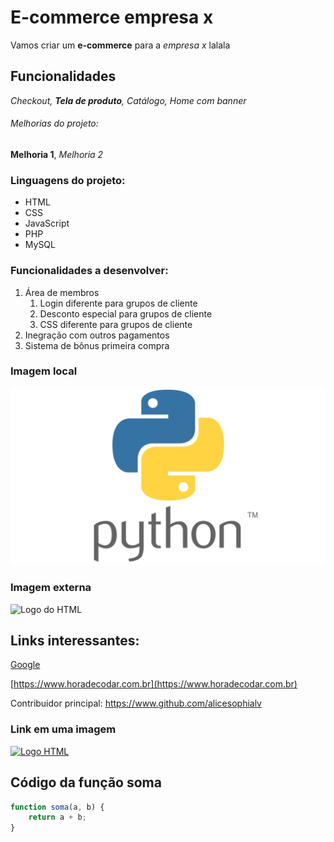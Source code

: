 # E-commerce empresa x

Vamos criar um **e-commerce** para a *empresa x* lalala

## Funcionalidades

_Checkout, **Tela de produto**, Catálogo, Home com banner_

###### Melhorias do projeto:

__Melhoria 1__, _Melhoria 2_

### Linguagens do projeto:

* HTML
* CSS
* JavaScript
* PHP
* MySQL

### Funcionalidades a desenvolver:

1. Área de membros
    1. Login diferente para grupos de cliente
    2. Desconto especial para grupos de cliente
    3. CSS diferente para grupos de cliente
2. Inegração com outros pagamentos
3. Sistema de bônus primeira compra

### Imagem local

![Logo do Python](img/Python-Symbol.png)

### Imagem externa

![Logo do HTML](https://upload.wikimedia.org/wikipedia/commons/thumb/6/61/HTML5_logo_and_wordmark.svg/200px-HTML5_logo_and_wordmark.svg.png)

## Links interessantes:

[Google](https://www.google.com)

[https://www.horadecodar.com.br](https://www.horadecodar.com.br)

Contribuidor principal: https://www.github.com/alicesophialv

### Link em uma imagem
[![Logo HTML](https://upload.wikimedia.org/wikipedia/commons/thumb/6/61/HTML5_logo_and_wordmark.svg/200px-HTML5_logo_and_wordmark.svg.png)](https://www.github.com/alicesophialv)

## Código da função soma

```javascript
function soma(a, b) {
    return a + b;
}

```